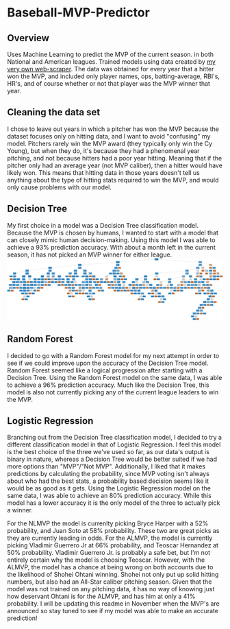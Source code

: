 # Baseball-MVP-Predictor

## Overview
Uses Machine Learning to predict the MVP of the current season. in both National and American leagues. Trained models using data created by [my very own web-scraper](https://github.com/jblackledge/MLBStatScraper). The data was obtained for every year that a hitter won the MVP, and included only player names, ops, batting-average, RBI's, HR's, and of course whether or not that player was the MVP winner that year.

## Cleaning the data set
I chose to leave out years in which a pitcher has won the MVP because the dataset focuses only on hitting data, and I want to avoid "confusing" my model. Pitchers rarely win the MVP award (they typically only win the Cy Young), but when they do, it's because they had a phenomenal year pitching, and not because hitters had a poor year hitting. Meaning that if the pitcher only had an average year (not MVP caliber), then a hitter would have likely won. This means that hitting data in those years doesn't tell us anything about the type of hitting stats required to win the MVP, and would only cause problems with our model. 

## Decision Tree
My first choice in a model was a Decision Tree classification model. Because the MVP is chosen by humans, I wanted to start with a model that can closely mimic human decision-making. Using this model I was able to achieve a 93% prediction accuracy. With about a month left in the current season, it has not picked an MVP winner for either league.
![Decision Tree Image](/DecisionTree/mvp-predictor-decisiontree.png)

## Random Forest
I decided to go with a Random Forest model for my next attempt in order to see if we could improve upon the accuracy of the Decision Tree model. Random Forest seemed like a logical progression after starting with a Decision Tree. Using the Random Forest model on the same data, I was able to achieve a 96% prediction accuracy. Much like the Decision Tree, this model is also not currently picking any of the current league leaders to win the MVP.

## Logistic Regression
Branching out from the Decision Tree classification model, I decided to try a different classification model in that of Logistic Regression. I feel this model is the best choice of the three we've used so far, as our data's output is binary in nature, whereas a Decision Tree would be better suited if we had more options than "MVP"/"Not MVP". Additionally, I liked that it makes predictions by calculating the probability, since MVP voting isn't always about who had the best stats, a probability based decision seems like it would be as good as it gets. Using the Logistic Regression model on the same data, I was able to achieve an 80% prediction accuracy. While this model has a lower accuracy it is the only model of the three to actually pick a winner.

For the NLMVP the model is currenlty picking Bryce Harper with a 52% probability, and Juan Soto at 58% probability. These two are great picks as they are currently leading in odds. For the ALMVP, the model is currently picking Vladimir Guerrero Jr at 66% probability, and Teoscar Hernandez at 50% probability. Vladimir Guerrero Jr. is probably a safe bet, but I'm not entirely certain why the model is choosing Teoscar. However, with the ALMVP, the model has a chance at being wrong on both accounts due to the likelihood of Shohei Ohtani winning. Shohei not only put up solid hitting numbers, but also had an All-Star caliber pitching season. Given that the model was not trained on any pitching data, it has no way of knowing just how deservant Ohtani is for the ALMVP, and has him at only a 41% probability. I will be updating this readme in November when the MVP's are announced so stay tuned to see if my model was able to make an accurate prediction! 
